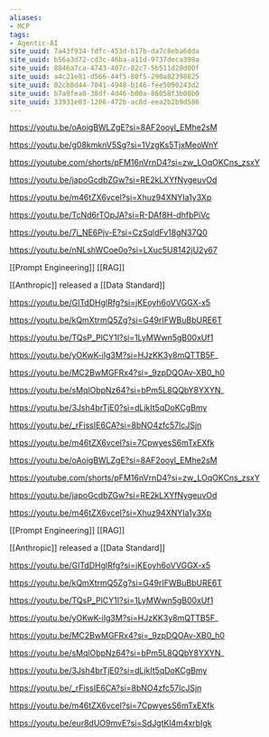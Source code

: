 ```yaml
---
aliases:
- MCP
tags:
- Agentic-AI
site_uuid: 7a43f934-fdfc-453d-b17b-da7c8eba6dda
site_uuid: b56a3d72-cd3c-46ba-a11d-9737deca398a
site_uuid: 8846a7ca-4743-407c-82c7-5b511d20d00f
site_uuid: a4c21e81-d566-44f5-80f5-290a82398825
site_uuid: 02cb8d44-7041-4948-b146-fee5090243d2
site_uuid: b7a9fea0-38df-4d46-b00a-86058f3b00b0
site_uuid: 33931e03-1206-472b-ac8d-eea2b2b9d586
---
```

https://youtu.be/oAoigBWLZgE?si=8AF2ooyl_EMhe2sM

https://youtu.be/g08kmknV5Sg?si=1VzgKs5TjxMeoWnY

https://youtube.com/shorts/pFM16nVrnD4?si=zw_LOqOKCns_zsxY

https://youtu.be/japoGcdbZGw?si=RE2kLXYfNygeuvOd

https://youtu.be/m46tZX6vceI?si=Xhuz94XNYIa1y3Xp

https://youtu.be/TcNd6rTOpJA?si=R-DAf8H-dhfbPiVc

https://youtu.be/7j_NE6Pjv-E?si=CzSqldFv18gN37Q0


https://youtu.be/nNLshWCoe0o?si=LXuc5U8142jU2y67

[[Prompt Engineering]]
[[RAG]]

[[Anthropic]] released a [[Data Standard]] 

https://youtu.be/GITdDHglRfg?si=jKEoyh6oVVGGX-x5

https://youtu.be/kQmXtrmQ5Zg?si=G49rIFWBuBbURE6T

https://youtu.be/TQsP_PlCY1I?si=1LyMWwn5gB00xUf1

https://youtu.be/yOKwK-iIg3M?si=HJzKK3y8mQTTB5F_

https://youtu.be/MC2BwMGFRx4?si=_9zpDQOAv-XB0_h0

https://youtu.be/sMqlObpNz64?si=bPm5L8QQbY8YXYN_

https://youtu.be/3Jsh4brTjE0?si=dLjkIt5qDoKCgBmy

https://youtu.be/_rFissIE6CA?si=8bNO4zfc57lcJSjn

https://youtu.be/m46tZX6vceI?si=7CpwyesS6mTxEXfk

https://youtu.be/oAoigBWLZgE?si=8AF2ooyl_EMhe2sM

https://youtube.com/shorts/pFM16nVrnD4?si=zw_LOqOKCns_zsxY

https://youtu.be/japoGcdbZGw?si=RE2kLXYfNygeuvOd

https://youtu.be/m46tZX6vceI?si=Xhuz94XNYIa1y3Xp


[[Prompt Engineering]]
[[RAG]]

[[Anthropic]] released a [[Data Standard]] 

https://youtu.be/GITdDHglRfg?si=jKEoyh6oVVGGX-x5

https://youtu.be/kQmXtrmQ5Zg?si=G49rIFWBuBbURE6T

https://youtu.be/TQsP_PlCY1I?si=1LyMWwn5gB00xUf1

https://youtu.be/yOKwK-iIg3M?si=HJzKK3y8mQTTB5F_

https://youtu.be/MC2BwMGFRx4?si=_9zpDQOAv-XB0_h0

https://youtu.be/sMqlObpNz64?si=bPm5L8QQbY8YXYN_

https://youtu.be/3Jsh4brTjE0?si=dLjkIt5qDoKCgBmy

https://youtu.be/_rFissIE6CA?si=8bNO4zfc57lcJSjn

https://youtu.be/m46tZX6vceI?si=7CpwyesS6mTxEXfk

https://youtu.be/eur8dUO9mvE?si=SdJgtKl4m4xrbIgk